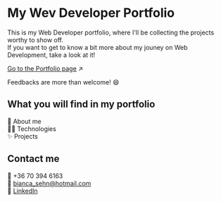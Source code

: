 # My Wev Developer Portfolio

This is my Web Developer portfolio, where I'll be collecting the projects worthy to show off. <br/>
If you want to get to know a bit more about my jouney on Web Development, take a look at it! <br/>

<a target="_blank" href="/portfolio">Go to the Portfolio page</a> :arrow_upper_right:

Feedbacks are more than welcome! :smile:

## What you will find in my portfolio

:woman: About me <br/>
:woman_technologist: Technologies <br/>
:sparkles: Projects <br/>

## Contact me
:iphone: +36 70 394 6163 <br/>
:e-mail: bianca_sehn@hotmail.com <br/>
:link: <a target="_blank" href="https://www.linkedin.com/in/bianca-sehn-95b72b140/">LinkedIn</a>
